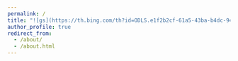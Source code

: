 ```yaml
---
permalink: /
title: "![gs](https://th.bing.com/th?id=ODLS.e1f2b2cf-61a5-43ba-b4dc-94e90a4bdf6b&w=32&h=32&qlt=91&pcl=fffffa&o=6&pid=1.2)game<font color=#95b806>sense</font>"
author_profile: true
redirect_from: 
  - /about/
  - /about.html
---
```


